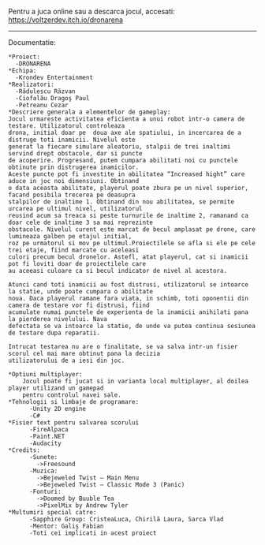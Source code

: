 Pentru a juca online sau a descarca jocul, accesati: https://voltzerdev.itch.io/dronarena
__________________________________________________________________________
Documentatie:

    *Proiect:
      -DRONARENA
    *Echipa:
      -Krondev Entertainment
    *Realizatori:
      -Rădulescu Răzvan
      -Ciofalău Dragoş Paul
      -Petreanu Cezar
    *Descriere generala a elementelor de gameplay:
    Jocul urmareste activitatea eficienta a unui robot intr-o camera de testare. Utilizatorul controleaza
    drona, initial doar pe  doua axe ale spatiului, in incercarea de a distruge toti inamicii. Nivelul este
    generat la fiecare simulare aleatoriu, stalpii de trei inaltimi servind drept obstacole, dar si puncte
    de acoperire. Progresand, putem cumpara abilitati noi cu punctele obtinute prin distrugerea inamicilor.
    Aceste puncte pot fi investite in abilitatea “Increased hight” care aduce in joc noi dimensiuni. Obtinand
    o data aceasta abilitate, playerul poate zbura pe un nivel superior, facand posibila trecerea pe deasupra
    stalpilor de inaltime 1. Obtinand din nou abilitatea, se permite urcarea pe ultimul nivel, utilizatorul
    reusind acum sa treaca si peste turnurile de inaltime 2, ramanand ca doar cele de inaltime 3 sa mai reprezinte
    obstacole. Nivelul curent este marcat de becul amplasat pe drone, care lumineaza galben pe etajul initial,
    roz pe urmatorul si mov pe ultimul.Proiectilele se afla si ele pe cele trei etaje, fiind marcate cu aceleasi
    culori precum becul dronelor. Astefl, atat playerul, cat si inamicii pot fi loviti doar de proiectilele care 
    au aceeasi culoare ca si becul indicator de nivel al acestora.
    
    Atunci cand toti inamicii au fost distrusi, utilizatorul se intoarce la statie, unde poate cumpara o abilitate
    noua. Daca playerul ramane fara viata, in schimb, toti oponentii din camera de testare vor fi distrusi, fiind
    acumulate numai punctele de experienta de la inamicii anihilati pana la pierderea nivelului. Nava
    defectata se va intoarce la statie, de unde va putea continua sesiunea de testare dupa reparatii.
    
    Intrucat testarea nu are o finalitate, se va salva intr-un fisier scorul cel mai mare obtinut pana la decizia
    utilizatorului de a iesi din joc.
    
    *Optiuni multiplayer:
        Jocul poate fi jucat si in varianta local multiplayer, al doilea player utilizand un gamepad
        pentru controlul navei sale.
    *Tehnologii si limbaje de programare:
          -Unity 2D engine
          -C#
    *Fisier text pentru salvarea scorului
          -FireAlpaca
          -Paint.NET
          -Audacity
    *Credits:
          -Sunete:
            ->Freesound
          -Muzica:
            ->Bejeweled Twist – Main Menu
            ->Bejeweled Twist – Classic Mode 3 (Panic)
          -Fonturi:
            ->Doomed by Buuble Tea
            ->PixelMix by Andrew Tyler
    *Multumiri special catre:
          -Sapphire Group: CristeaLuca, Chirilă Laura, Sarca Vlad
          -Mentor: Galiş Fabian
          -Toti cei implicati in acest proiect

